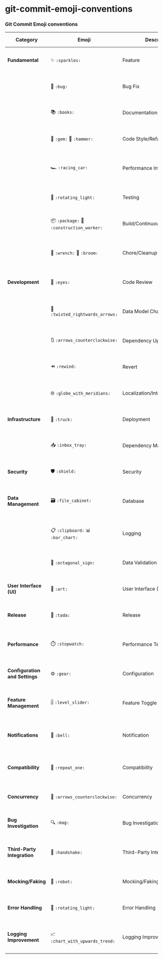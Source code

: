 # git-commit-emoji-conventions


### Git Commit Emoji conventions

| Category                   | Emoji                           | Description                                          | Commit Example 1                                | Commit Example 2                              |
|----------------------------|---------------------------------|------------------------------------------------------|--------------------------------------------------------|--------------------------------------------------------|
| **Fundamental**            | ✨ `:sparkles:`                  | Feature                                              | "Implement user authentication feature"                | "Add OAuth2 support for user authentication"           |
|                            | 🐛 `:bug:`                       | Bug Fix                                              | "Fix null pointer exception in user login"             | "Resolve issue with incorrect error handling"          |
|                            | 📚 `:books:`                     | Documentation                                        | "Update API documentation for new endpoints"          | "Add usage examples to API documentation"              |
|                            | 💎 `:gem:` 🔨 `:hammer:`         | Code Style/Refactoring                               | "Refactor utility class for better readability"        | "Improve code structure in utility functions"          |
|                            | 🏎️ `:racing_car:`               | Performance Improvement                              | "Optimize database queries for faster response"       | "Improve caching mechanism for better performance"    |
|                            | 🚨 `:rotating_light:`           | Testing                                              | "Add unit tests for user registration module"          | "Enhance test coverage for user authentication"       |
|                            | 📦 `:package:` 👷 `:construction_worker:` | Build/Continuous Integration                    | "Update dependencies for security patch"               | "Configure CI/CD pipeline for automated testing"      |
|                            | 🔧 `:wrench:` 🧹 `:broom:`       | Chore/Cleanup                                        | "Remove unused variables and optimize imports"         | "Clean up code for better codebase maintenance"        |
| **Development**            | 👀 `:eyes:`                      | Code Review                                          | "Address code review feedback for feature X"           | "Incorporate code review suggestions for feature Y"    |
|                            | 🔀 `:twisted_rightwards_arrows:` | Data Model Changes                              | "Add new fields to the user model"                      | "Modify database schema to support new features"       |
|                            | 🔃 `:arrows_counterclockwise:` | Dependency Update                                    | "Update Spring Boot version to 2.5.0"                  | "Upgrade dependencies to latest versions"              |
|                            | ⏪ `:rewind:`                    | Revert                                               | "Revert last commit due to issues"                     | "Undo recent changes to fix unintended consequences"  |
|                            | 🌐 `:globe_with_meridians:`      | Localization/Internationalization                   | "Translate error messages to French"                  | "Localize UI strings for Spanish language"             |
| **Infrastructure**         | 🚚 `:truck:`                     | Deployment                                           | "Deploy application to production server"              | "Automate deployment process with Docker"             |
|                            | 📥 `:inbox_tray:`                | Dependency Management                                | "Add new library for enhanced data processing"         | "Manage dependencies with Gradle for consistency"     |
| **Security**               | 🛡️ `:shield:`                   | Security                                             | "Implement secure password hashing"                    | "Enhance encryption for sensitive user data"           |
| **Data Management**        | 🗃️ `:file_cabinet:`             | Database                                             | "Create migration script for new database schema"       | "Optimize database indexes for improved performance"  |
|                            | 📋 `:clipboard:` 📊 `:bar_chart:` | Logging                                          | "Update logging format for better analysis"            | "Implement structured logging for easier troubleshooting"|
|                            | 🛑 `:octagonal_sign:`            | Data Validation                                      | "Validate user input to prevent SQL injection"         | "Implement input validation for form submissions"      |
| **User Interface (UI)**    | 🎨 `:art:`                       | User Interface (UI)                                  | "Redesign homepage for improved user experience"       | "Implement responsive design for mobile users"        |
| **Release**                | 🎉 `:tada:`                      | Release                                              | "Release version 1.0.0 with new features"               | "Prepare release candidate for QA testing"            |
| **Performance**            | ⏱️ `:stopwatch:`                 | Performance Testing                                  | "Run load tests to measure system performance"         | "Conduct stress testing to identify performance bottlenecks"|
| **Configuration and Settings** | ⚙️ `:gear:`                  | Configuration                                        | "Update application properties for production"         | "Configure environment variables for deployment"      |
| **Feature Management**     | 🎚️ `:level_slider:`              | Feature Toggle                                       | "Implement feature toggle for experimental feature"    | "Enable feature toggle for A/B testing"               |
| **Notifications**          | 🔔 `:bell:`                      | Notification                                         | "Send email notification on user registration"         | "Implement push notifications for real-time updates"   |
| **Compatibility**          | 🔁 `:repeat_one:`                | Compatibility                                       | "Ensure compatibility with Java 11"                   | "Test compatibility with latest browser versions"     |
| **Concurrency**            | 🔄 `:arrows_counterclockwise:`   | Concurrency                                          | "Implement thread-safe caching mechanism"              | "Optimize concurrency for parallel processing"        |
| **Bug Investigation**      | 🔍 `:mag:`                       | Bug Investigation                                   | "Investigate and fix issue with data corruption"        | "Analyze and address bug reports from user feedback"  |
| **Third-Party Integration** | 🤝 `:handshake:`                 | Third-Party Integration                              | "Integrate payment gateway for online transactions"    | "Implement API integration for third-party service"   |
| **Mocking/Faking**         | 🤖 `:robot:`                     | Mocking/Faking Services                              | "Implement mock service for external API testing"      | "Create dummy data service for testing purposes"      |
| **Error Handling**         | 🚨 `:rotating_light:`           | Error Handling                                       | "Improve error handling for user input validation"      | "Enhance error messages for better user understanding" |
| **Logging Improvement**    | 📈 `:chart_with_upwards_trend:` | Logging Improvement                                  | "Enhance logging to capture additional metrics"        | "Implement log rotation for efficient log management"  |

